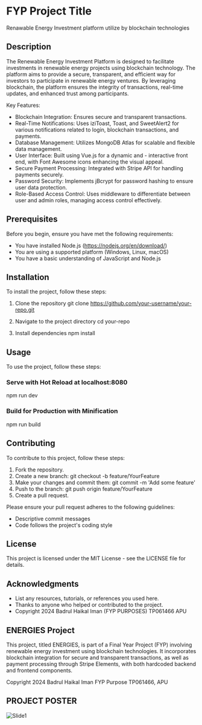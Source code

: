 # FYP Project Title
Renawable Energy Investment platform utilize by blockchain technologies

## Description

The Renewable Energy Investment Platform is designed to facilitate investments in renewable energy projects using blockchain technology. The platform aims to provide a secure, transparent, and efficient way for investors to participate in renewable energy ventures. By leveraging blockchain, the platform ensures the integrity of transactions, real-time updates, and enhanced trust among participants.

Key Features:
- Blockchain Integration: Ensures secure and transparent transactions.
- Real-Time Notifications: Uses iziToast, Toast, and SweetAlert2 for various notifications related to login, blockchain transactions, and payments.
- Database Management: Utilizes MongoDB Atlas for scalable and flexible data management.
- User Interface: Built using Vue.js for a dynamic and - interactive front end, with Font Awesome icons enhancing the visual appeal.
- Secure Payment Processing: Integrated with Stripe API for handling payments securely.
- Password Security: Implements jBcrypt for password hashing to ensure user data protection.
- Role-Based Access Control: Uses middleware to differentiate between user and admin roles, managing access control effectively.

## Prerequisites
Before you begin, ensure you have met the following requirements:
- You have installed Node.js (https://nodejs.org/en/download/)
- You are using a supported platform (Windows, Linux, macOS)
- You have a basic understanding of JavaScript and Node.js

## Installation
To install the project, follow these steps:

1. Clone the repository
   git clone https://github.com/your-username/your-repo.git

2. Navigate to the project directory
   cd your-repo

3. Install dependencies
   npm install

## Usage
To use the project, follow these steps:

### Serve with Hot Reload at localhost:8080
   npm run dev

### Build for Production with Minification
   npm run build

## Contributing
To contribute to this project, follow these steps:

1. Fork the repository.
2. Create a new branch: git checkout -b feature/YourFeature
3. Make your changes and commit them: git commit -m 'Add some feature'
4. Push to the branch: git push origin feature/YourFeature
5. Create a pull request.

Please ensure your pull request adheres to the following guidelines:
- Descriptive commit messages
- Code follows the project's coding style

## License
This project is licensed under the MIT License - see the LICENSE file for details.

## Acknowledgments
- List any resources, tutorials, or references you used here.
- Thanks to anyone who helped or contributed to the project.
- Copyright 2024 Badrul Haikal Iman (FYP PURPOSES) TP061466 APU
  
## ENERGIES Project
This project, titled ENERGIES, is part of a Final Year Project (FYP) involving renewable energy investment using blockchain technologies. It incorporates blockchain integration for secure and transparent transactions, as well as payment processing through Stripe Elements, with both hardcoded backend and frontend components.

Copyright 2024 Badrul Haikal Iman
FYP Purpose
TP061466, APU

## PROJECT POSTER
![Slide1](https://github.com/user-attachments/assets/9e75cfdd-e565-4ed0-9b11-fe466d081130)

